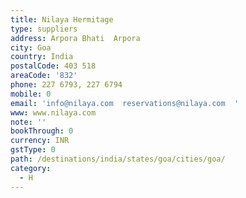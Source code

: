 ```yaml
---
title: Nilaya Hermitage
type: suppliers
address: Arpora Bhati  Arpora
city: Goa
country: India
postalCode: 403 518
areaCode: '832'
phone: 227 6793, 227 6794
mobile: 0
email: 'info@nilaya.com  reservations@nilaya.com  '
www: www.nilaya.com
note: ''
bookThrough: 0
currency: INR
gstType: 0
path: /destinations/india/states/goa/cities/goa/
category:
  - H
---
```


